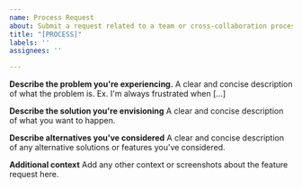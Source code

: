 ```yaml
---
name: Process Request
about: Submit a request related to a team or cross-collaboration process.
title: "[PROCESS]"
labels: ''
assignees: ''

---
```


**Describe the problem you're experiencing.**
A clear and concise description of what the problem is. Ex. I'm always frustrated when [...]

**Describe the solution you're envisioning**
A clear and concise description of what you want to happen.

**Describe alternatives you've considered**
A clear and concise description of any alternative solutions or features you've considered.

**Additional context**
Add any other context or screenshots about the feature request here.
